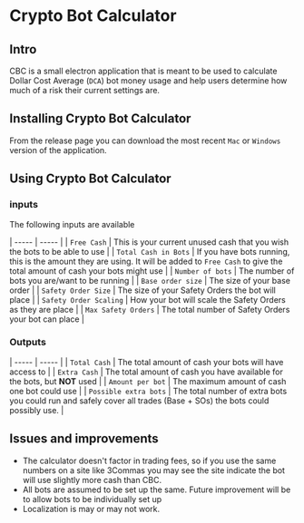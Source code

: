 # Crypto Bot Calculator

## Intro

CBC is a small electron application that is meant to be used to calculate Dollar Cost Average (`DCA`) bot money usage and help users determine how much of a risk their current settings are.

## Installing Crypto Bot Calculator

From the release page you can download the most recent `Mac` or `Windows` version of the application.

## Using Crypto Bot Calculator

### inputs

The following inputs are available

| ----- | ----- |
| `Free Cash` | This is your current unused cash that you wish the bots to be able to use |
| `Total Cash in Bots` | If you have bots running, this is the amount they are using. It will be added to `Free Cash` to give the total amount of cash your bots might use |
| `Number of bots` | The number of bots you are/want to be running |
| `Base order size` | The size of your base order |
| `Safety Order Size` | The size of your Safety Orders the bot will place |
| `Safety Order Scaling` | How your bot will scale the Safety Orders as they are place |
| `Max Safety Orders` | The total number of Safety Orders your bot can place |

### Outputs

| ----- | ----- |
| `Total Cash` | The total amount of cash your bots will have access to |
| `Extra Cash` | The total amount of cash you have available for the bots, but **NOT** used |
| `Amount per bot` | The maximum amount of cash one bot could use |
| `Possible extra bots` | The total number of extra bots you could run and safely cover all trades (Base + SOs) the bots could possibly use. |

## Issues and improvements

* The calculator doesn't factor in trading fees, so if you use the same numbers on a site like 3Commas you may see the site indicate the bot will use slightly more cash than CBC.
* All bots are assumed to be set up the same. Future improvement will be to allow bots to be individually set up
* Localization is may or may not work.
